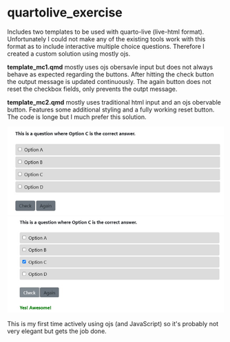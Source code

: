 # quartolive_exercise

Includes two templates to be used with quarto-live (live-html format).
Unfortunately I could not make any of the existing tools work with this format as to include interactive multiple choice questions.
Therefore I created a custom solution using mostly ojs.

**template_mc1.qmd** mostly uses ojs obersavle input but does not always behave as expected regarding the buttons.
After hitting the check button the output message is updated continuously.
The again button does not reset the checkbox fields, only prevents the outpt message.

**template_mc2.qmd** mostly uses traditional html input and an ojs obervable button.
Features some additional styling and a fully working reset button. The code is longe but I much prefer this solution.

![Screenshot of MCQuestion](mcquestion.jpg)
![Screenshot of MCQuestion after check](mcquestion_2.jpg)

This is my first time actively using ojs (and JavaScript) so it's probably not very elegant but gets the job done.
